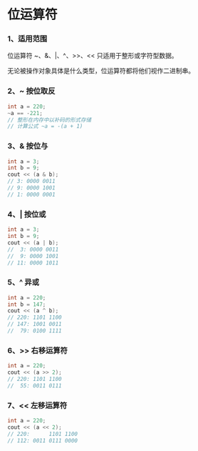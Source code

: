 # 位运算符

### 1、适用范围

位运算符 ~、&、|、^、>>、<< 只适用于整形或字符型数据。

无论被操作对象具体是什么类型，位运算符都将他们视作二进制串。

### 2、~ 按位取反

```cpp
int a = 220;
~a == -221;
// 整形在内存中以补码的形式存储
// 计算公式 ~a = -(a + 1)
```

### 3、& 按位与

```cpp
int a = 3;
int b = 9;
cout << (a & b);
// 3: 0000 0011
// 9: 0000 1001
// 1: 0000 0001
```

### 4、| 按位或

```cpp
int a = 3;
int b = 9;
cout << (a | b);
//  3: 0000 0011
//  9: 0000 1001
// 11: 0000 1011
```

### 5、^ 异或

```cpp
int a = 220;
int b = 147;
cout << (a ^ b);
// 220: 1101 1100
// 147: 1001 0011
//  79: 0100 1111
```

### 6、>> 右移运算符

```cpp
int a = 220;
cout << (a >> 2);
// 220: 1101 1100
//  55: 0011 0111
```

### 7、<< 左移运算符

```cpp
int a = 220;
cout << (a << 2);
// 220:      1101 1100
// 112: 0011 0111 0000
```
